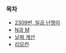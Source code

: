 ### 목차

* [2309번, 일곱 난쟁이](https://github.com/gerherh/Coding-Test-Practice/tree/main/%EB%B0%B1%EC%A4%80/%EB%B8%8C%EB%A3%A8%ED%8A%B8%20%ED%8F%AC%EC%8A%A4/%EC%9D%BC%EA%B3%B1%20%EB%82%9C%EC%9F%81%EC%9D%B4)
* [N과 M](https://github.com/gerherh/Coding-Test-Practice/tree/main/%EB%B0%B1%EC%A4%80/%EB%B8%8C%EB%A3%A8%ED%8A%B8%20%ED%8F%AC%EC%8A%A4/N%EA%B3%BC%20M)
* [날짜 계산](https://github.com/gerherh/Coding-Test-Practice/tree/main/%EB%B0%B1%EC%A4%80/%EB%B8%8C%EB%A3%A8%ED%8A%B8%20%ED%8F%AC%EC%8A%A4/%EB%82%A0%EC%A7%9C%20%EA%B3%84%EC%82%B0)
* [리모컨]()

